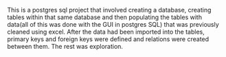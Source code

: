 This is a  postgres sql project that involved creating a database, creating tables within that same database
and then populating the tables with data(all of this was done with the GUI in postgres SQL) that was previously cleaned using excel. After the data had been imported into 
the tables, primary keys and foreign keys were defined and relations were created between them. The rest was exploration. 

